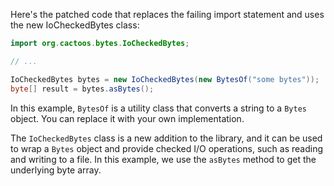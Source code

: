Here's the patched code that replaces the failing import statement and uses the new IoCheckedBytes class:

```java
import org.cactoos.bytes.IoCheckedBytes;

// ...

IoCheckedBytes bytes = new IoCheckedBytes(new BytesOf("some bytes"));
byte[] result = bytes.asBytes();
```

In this example, `BytesOf` is a utility class that converts a string to a `Bytes` object. You can replace it with your own implementation.

The `IoCheckedBytes` class is a new addition to the library, and it can be used to wrap a `Bytes` object and provide checked I/O operations, such as reading and writing to a file. In this example, we use the `asBytes` method to get the underlying byte array.